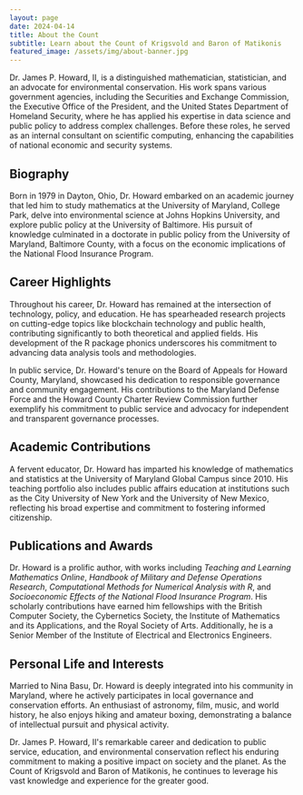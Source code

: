```yaml
---
layout: page
date: 2024-04-14
title: About the Count
subtitle: Learn about the Count of Krigsvold and Baron of Matikonis
featured_image: /assets/img/about-banner.jpg
---
```


Dr. James P. Howard, II, is a distinguished mathematician, statistician,
and an advocate for environmental conservation. His work spans
various government agencies, including the Securities and Exchange
Commission, the Executive Office of the President, and the United
States Department of Homeland Security, where he has applied his
expertise in data science and public policy to address complex
challenges. Before these roles, he served as an internal consultant
on scientific computing, enhancing the capabilities of national
economic and security systems.

## Biography

Born in 1979 in Dayton, Ohio, Dr. Howard embarked on an academic
journey that led him to study mathematics at the University of
Maryland, College Park, delve into environmental science at Johns
Hopkins University, and explore public policy at the University of
Baltimore. His pursuit of knowledge culminated in a doctorate in
public policy from the University of Maryland, Baltimore County,
with a focus on the economic implications of the National Flood
Insurance Program.

## Career Highlights

Throughout his career, Dr. Howard has remained at the intersection
of technology, policy, and education. He has spearheaded research
projects on cutting-edge topics like blockchain technology and
public health, contributing significantly to both theoretical and
applied fields. His development of the R package phonics underscores
his commitment to advancing data analysis tools and methodologies.

In public service, Dr. Howard's tenure on the Board of Appeals for
Howard County, Maryland, showcased his dedication to responsible
governance and community engagement. His contributions to the
Maryland Defense Force and the Howard County Charter Review Commission
further exemplify his commitment to public service and advocacy for
independent and transparent governance processes.

## Academic Contributions

A fervent educator, Dr. Howard has imparted his knowledge of
mathematics and statistics at the University of Maryland Global
Campus since 2010. His teaching portfolio also includes public
affairs education at institutions such as the City University of
New York and the University of New Mexico, reflecting his broad
expertise and commitment to fostering informed citizenship.

## Publications and Awards

Dr. Howard is a prolific author, with works including *Teaching and
Learning Mathematics Online*, *Handbook of Military and Defense
Operations Research*, *Computational Methods for Numerical Analysis
with R*, and *Socioeconomic Effects of the National Flood Insurance
Program*. His scholarly contributions have earned him fellowships
with the British Computer Society, the Cybernetics Society, the
Institute of Mathematics and its Applications, and the Royal Society
of Arts. Additionally, he is a Senior Member of the Institute of
Electrical and Electronics Engineers.

## Personal Life and Interests

Married to Nina Basu, Dr. Howard is deeply integrated into his
community in Maryland, where he actively participates in local
governance and conservation efforts. An enthusiast of astronomy,
film, music, and world history, he also enjoys hiking and amateur
boxing, demonstrating a balance of intellectual pursuit and physical
activity.

Dr. James P. Howard, II's remarkable career and dedication to public
service, education, and environmental conservation reflect his
enduring commitment to making a positive impact on society and the
planet. As the Count of Krigsvold and Baron of Matikonis, he continues
to leverage his vast knowledge and experience for the greater good.

